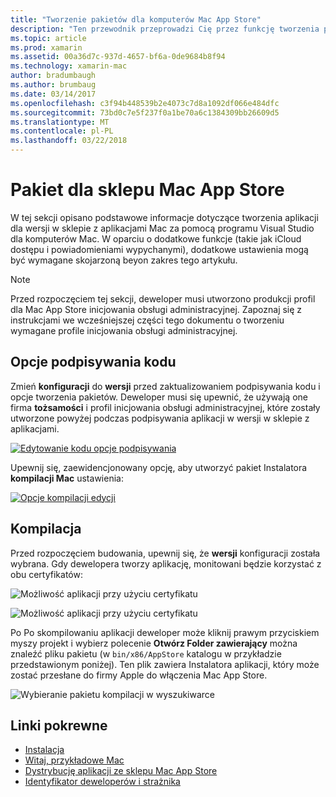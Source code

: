 ```yaml
---
title: "Tworzenie pakietów dla komputerów Mac App Store"
description: "Ten przewodnik przeprowadzi Cię przez funkcję tworzenia pakietów aplikacji Xamarin.Mac dla publikacji do sklepu Mac App Store."
ms.topic: article
ms.prod: xamarin
ms.assetid: 00a36d7c-937d-4657-bf6a-0de9684b8f94
ms.technology: xamarin-mac
author: bradumbaugh
ms.author: brumbaug
ms.date: 03/14/2017
ms.openlocfilehash: c3f94b448539b2e4073c7d8a1092df066e484dfc
ms.sourcegitcommit: 73bd0c7e5f237f0a1be70a6c1384309bb26609d5
ms.translationtype: MT
ms.contentlocale: pl-PL
ms.lasthandoff: 03/22/2018
---
```

# <a name="bundle-for-mac-app-store"></a>Pakiet dla sklepu Mac App Store

W tej sekcji opisano podstawowe informacje dotyczące tworzenia aplikacji dla wersji w sklepie z aplikacjami Mac za pomocą programu Visual Studio dla komputerów Mac. W oparciu o dodatkowe funkcje (takie jak iCloud dostępu i powiadomieniami wypychanymi), dodatkowe ustawienia mogą być wymagane skojarzoną beyon zakres tego artykułu.

> [!NOTE]
> Przed rozpoczęciem tej sekcji, deweloper musi utworzono produkcji profil dla Mac App Store inicjowania obsługi administracyjnej. Zapoznaj się z instrukcjami we wcześniejszej części tego dokumentu o tworzeniu wymagane profile inicjowania obsługi administracyjnej.

## <a name="code-signing-options"></a>Opcje podpisywania kodu

Zmień **konfiguracji** do **wersji** przed zaktualizowaniem podpisywania kodu i opcje tworzenia pakietów. Deweloper musi się upewnić, że używają one firma **tożsamości** i profil inicjowania obsługi administracyjnej, które zostały utworzone powyżej podczas podpisywania aplikacji w wersji w sklepie z aplikacjami.

 [![Edytowanie kodu opcje podpisywania](bundling-images/config02.png "edycji opcje podpisywania kodu")](bundling-images/config02-large.png#lightbox)

Upewnij się, zaewidencjonowany opcję, aby utworzyć pakiet Instalatora **kompilacji Mac** ustawienia:

[![Opcje kompilacji edycji](bundling-images/config03.png "edycji opcje kompilacji")](bundling-images/config03-large.png#lightbox)

## <a name="build"></a>Kompilacja

Przed rozpoczęciem budowania, upewnij się, że **wersji** konfiguracji została wybrana. Gdy dewelopera tworzy aplikację, monitowani będzie korzystać z obu certyfikatów:

 ![Możliwość aplikacji przy użyciu certyfikatu](bundling-images/image62.png "możliwość aplikacji przy użyciu certyfikatu")

 ![Możliwość aplikacji przy użyciu certyfikatu](bundling-images/image63.png "możliwość aplikacji przy użyciu certyfikatu")

Po Po skompilowaniu aplikacji deweloper może kliknij prawym przyciskiem myszy projekt i wybierz polecenie **Otwórz Folder zawierający** można znaleźć pliku pakietu (w `bin/x86/AppStore` katalogu w przykładzie przedstawionym poniżej).  Ten plik zawiera Instalatora aplikacji, który może zostać przesłane do firmy Apple do włączenia Mac App Store.

 ![Wybieranie pakietu kompilacji w wyszukiwarce](bundling-images/image64.png "wybranie pakietu kompilacji w wyszukiwania")


## <a name="related-links"></a>Linki pokrewne

- [Instalacja](/visualstudio/mac/installation/)
- [Witaj, przykładowe Mac](~/mac/get-started/hello-mac.md)
- [Dystrybucję aplikacji ze sklepu Mac App Store](https://developer.apple.com/devcenter/mac/checklist/)
- [Identyfikator deweloperów i strażnika](https://developer.apple.com/resources/developer-id/)
